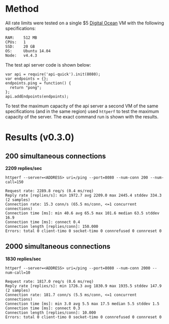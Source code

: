 
# Method

All rate limits were tested on a single $5 [Digital Ocean](https://www.digitalocean.com/) VM with the following specifications:

```
RAM:    512 MB
CPUs:   1
SSD:    20 GB
OS:     Ubuntu 14.04
Node:   v4.4.3
```

The test api server code is shown below:

```
var api = require('api-quick').init(8080);
var endpoints = {};
endpoints.ping = function() {
  return "pong";
};
api.addEndpoints(endpoints);
```

To test the maximum capacity of the api server a second VM of the same specifications (and in the same region) used ```httperf``` to test the maximum capacity of the server. The exact command run is shown with the results.

# Results (v0.3.0)

## 200 simultaneous connections

**2209 replies/sec**

```
httperf --server=<ADDRESS> uri=/ping --port=8080 --num-conn 200 --num-call=150
```

```
Request rate: 2289.8 req/s (0.4 ms/req)
Reply rate [replies/s]: min 1972.7 avg 2209.0 max 2445.4 stddev 334.3 (2 samples)
Connection rate: 15.3 conn/s (65.5 ms/conn, <=1 concurrent connections)
Connection time [ms]: min 40.6 avg 65.5 max 101.6 median 63.5 stddev 16.9
Connection time [ms]: connect 0.4
Connection length [replies/conn]: 150.000
Errors: total 0 client-timo 0 socket-timo 0 connrefused 0 connreset 0
```

## 2000 simultaneous connections

**1830 replies/sec**

```
httperf --server=<ADDRESS> uri=/ping --port=8080 --num-conn 2000 --num-call=10
```

```
Request rate: 1817.0 req/s (0.6 ms/req)
Reply rate [replies/s]: min 1726.3 avg 1830.9 max 1935.5 stddev 147.9 (2 samples)
Connection rate: 181.7 conn/s (5.5 ms/conn, <=1 concurrent connections)
Connection time [ms]: min 3.0 avg 5.5 max 17.5 median 5.5 stddev 1.5
Connection time [ms]: connect 0.3
Connection length [replies/conn]: 10.000
Errors: total 0 client-timo 0 socket-timo 0 connrefused 0 connreset 0
```

